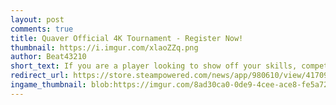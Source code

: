 ```yaml
---
layout: post
comments: true
title: Quaver Official 4K Tournament - Register Now!
thumbnail: https://i.imgur.com/xlaoZZq.png
author: Beat43210
short_text: If you are a player looking to show off your skills, compete with other players, and win cool prizes, and wasn't here last year? Well, we have news for you. The fourth edition of our 4K tournament is now live...
redirect_url: https://store.steampowered.com/news/app/980610/view/4170972198118237010
ingame_thumbnail: blob:https://imgur.com/8ad30ca0-0de9-4cee-ace8-fe5a72714fd4
---
```

